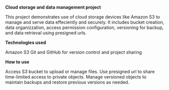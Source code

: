 **Cloud storage and data management project**

This project demonstrates use of cloud storage devices like Amazon S3 to manage and serve data effeciently and securely. It includes bucket creation, data organizzation, access permission configuration, versioning for backup,
and data retrieval using presigned urls.

**Technologies used**

Amazon S3
Git and GitHub for version control and project sharing

**How to use**

Access S3 bucket to upload or manage files. Use presigned url to share time-limited access to private objects. 
Manage versioned objects to maintain backups and restore previous versions as needed.

